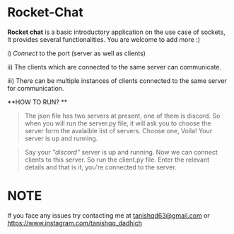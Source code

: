 # Rocket-Chat

**Rocket chat** is a basic introductory application on the use case of sockets, It provides several functionalities. You are welcome to add more :) 

i) _Connect_ to the port (server as well as clients)

ii) The clients which are connected to the same server can communicate.

iii) There can be multiple instances of clients connected to the same server for communication. 

**HOW TO RUN? **
> The json file has two servers at present, one of them is discord. So when you will run the server.py file, it will ask you to choose the server form the avalaible list of servers. Choose one, Voila! Your server is up and running.

> Say your _"discord"_ server is up and running. Now we can connect clients to this server. So run the client.py file. Enter the relevant details and that is it, you're connected to the server.

# NOTE 

If you face any issues try contacting me at tanishqd63@gmail.com or https://www.instagram.com/tanishqq_dadhich

